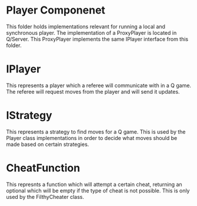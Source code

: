 # Player Componenet

This folder holds implementations relevant for running a local and synchronous player. The implementation of a ProxyPlayer is located in Q/Server. This ProxyPlayer implements the same IPlayer interface from this folder.

# IPlayer

This represents a player which a referee will communicate with in a Q game. The referee will request moves from the player and will send it updates.

# IStrategy

This represents a strategy to find moves for a Q game. This is used by the Player class implementations in order to decide what moves should be made based on certain strategies.

# CheatFunction

This represnts a function which will attempt a certain cheat, returning an optional which will be empty if the type of cheat is not possible. This is only used by the FilthyCheater class.
